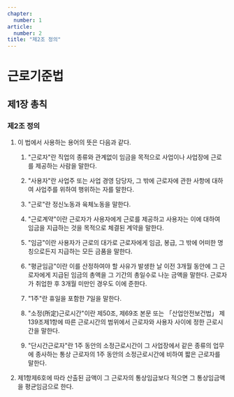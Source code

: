 ```yaml
---
chapter:
  number: 1
article:
  number: 2
title: "제2조 정의"
---
```

# 근로기준법

## 제1장 총칙

### 제2조 정의

1. 이 법에서 사용하는 용어의 뜻은 다음과 같다.

    1. "근로자"란 직업의 종류와 관계없이 임금을 목적으로 사업이나 사업장에 근로를 제공하는 사람을 말한다.

    2. "사용자"란 사업주 또는 사업 경영 담당자, 그 밖에 근로자에 관한 사항에 대하여 사업주를 위하여 행위하는 자를 말한다.

    3. "근로"란 정신노동과 육체노동을 말한다.

    4. "근로계약"이란 근로자가 사용자에게 근로를 제공하고 사용자는 이에 대하여 임금을 지급하는 것을 목적으로 체결된 계약을 말한다.

    5. "임금"이란 사용자가 근로의 대가로 근로자에게 임금, 봉급, 그 밖에 어떠한 명칭으로든지 지급하는 모든 금품을 말한다.

    6. "평균임금"이란 이를 산정하여야 할 사유가 발생한 날 이전 3개월 동안에 그 근로자에게 지급된 임금의 총액을 그 기간의 총일수로 나눈 금액을 말한다. 근로자가 취업한 후 3개월 미만인 경우도 이에 준한다.

    7. "1주"란 휴일을 포함한 7일을 말한다.

    8. "소정(所定)근로시간"이란 제50조, 제69조 본문 또는 「산업안전보건법」 제139조제1항에 따른 근로시간의 범위에서 근로자와 사용자 사이에 정한 근로시간을 말한다.

    9. "단시간근로자"란 1주 동안의 소정근로시간이 그 사업장에서 같은 종류의 업무에 종사하는 통상 근로자의 1주 동안의 소정근로시간에 비하여 짧은 근로자를 말한다.

2. 제1항제6호에 따라 산출된 금액이 그 근로자의 통상임금보다 적으면 그 통상임금액을 평균임금으로 한다.

